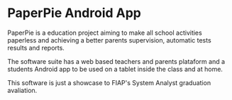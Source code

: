 PaperPie Android App
====================

PaperPie is a education project aiming to make all school activities paperless and achieving a better parents supervision, automatic tests results and reports.

The software suite has a web based teachers and parents plataform and a students Android app to be used on a tablet inside the class and at home.

This software is just a showcase to FIAP's System Analyst graduation avaliation.
